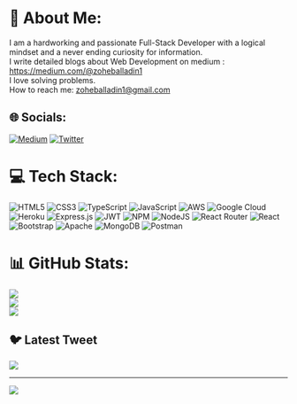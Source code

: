 # 💫 About Me:
I am a hardworking and passionate Full-Stack Developer with a logical mindset and a never ending curiosity for information.<br>I write detailed blogs about Web Development on medium : https://medium.com/@zoheballadin1 <br>I love solving problems.<br>How to reach me: zoheballadin1@gmail.com<br>


## 🌐 Socials:
[![Medium](https://img.shields.io/badge/Medium-12100E?logo=medium&logoColor=white)](https://medium.com/@zoheballadin1) [![Twitter](https://img.shields.io/badge/Twitter-%231DA1F2.svg?logo=Twitter&logoColor=white)](https://twitter.com/zoheballadin) 

# 💻 Tech Stack:
![HTML5](https://img.shields.io/badge/html5-%23E34F26.svg?style=for-the-badge&logo=html5&logoColor=white) ![CSS3](https://img.shields.io/badge/css3-%231572B6.svg?style=for-the-badge&logo=css3&logoColor=white) ![TypeScript](https://img.shields.io/badge/typescript-%23007ACC.svg?style=for-the-badge&logo=typescript&logoColor=white) ![JavaScript](https://img.shields.io/badge/javascript-%23323330.svg?style=for-the-badge&logo=javascript&logoColor=%23F7DF1E) ![AWS](https://img.shields.io/badge/AWS-%23FF9900.svg?style=for-the-badge&logo=amazon-aws&logoColor=white) ![Google Cloud](https://img.shields.io/badge/Google%20Cloud-%234285F4.svg?style=for-the-badge&logo=google-cloud&logoColor=white) ![Heroku](https://img.shields.io/badge/heroku-%23430098.svg?style=for-the-badge&logo=heroku&logoColor=white) ![Express.js](https://img.shields.io/badge/express.js-%23404d59.svg?style=for-the-badge&logo=express&logoColor=%2361DAFB) ![JWT](https://img.shields.io/badge/JWT-black?style=for-the-badge&logo=JSON%20web%20tokens) ![NPM](https://img.shields.io/badge/NPM-%23000000.svg?style=for-the-badge&logo=npm&logoColor=white) ![NodeJS](https://img.shields.io/badge/node.js-6DA55F?style=for-the-badge&logo=node.js&logoColor=white) ![React Router](https://img.shields.io/badge/React_Router-CA4245?style=for-the-badge&logo=react-router&logoColor=white) ![React](https://img.shields.io/badge/react-%2320232a.svg?style=for-the-badge&logo=react&logoColor=%2361DAFB) ![Bootstrap](https://img.shields.io/badge/bootstrap-%23563D7C.svg?style=for-the-badge&logo=bootstrap&logoColor=white) ![Apache](https://img.shields.io/badge/apache-%23D42029.svg?style=for-the-badge&logo=apache&logoColor=white) ![MongoDB](https://img.shields.io/badge/MongoDB-%234ea94b.svg?style=for-the-badge&logo=mongodb&logoColor=white) ![Postman](https://img.shields.io/badge/Postman-FF6C37?style=for-the-badge&logo=postman&logoColor=white)
# 📊 GitHub Stats:
![](https://github-readme-stats.vercel.app/api?username=zoheballadin&theme=highcontrast&hide_border=false&include_all_commits=true&count_private=true)<br/>
![](https://github-readme-streak-stats.herokuapp.com/?user=zoheballadin&theme=highcontrast&hide_border=false)<br/>
![](https://github-readme-stats.vercel.app/api/top-langs/?username=zoheballadin&theme=highcontrast&hide_border=false&include_all_commits=true&count_private=true&layout=compact)

## 🐦 Latest Tweet
[![](https://gtce.itsvg.in/api?username=zoheballadin)](https://github.com/VishwaGauravIn/github-twitter-card-embed)
<!-- 
### ✍️ Random Dev Quote
![](https://quotes-github-readme.vercel.app/api?type=horizontal&theme=radical) -->

---
[![](https://visitcount.itsvg.in/api?id=zoheballadin&icon=0&color=8)](https://visitcount.itsvg.in)

<!-- Proudly created with GPRM ( https://gprm.itsvg.in ) -->

